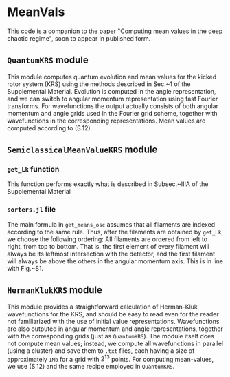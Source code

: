 # MeanVals

This code is a companion to the paper "Computing mean values in the deep chaotic regime", soon to appear in published form. 

## `QuantumKRS` module

This module computes quantum evolution and mean values for the kicked rotor system (KRS) using the methods described in Sec.~1 of the Supplemental Material. Evolution is computed in the angle representation, and we can switch to angular momentum representation using fast Fourier transforms. For wavefunctions the output actually consists of both angular momentum and angle grids used in the Fourier grid scheme, together with wavefunctions in the corresponding representations. Mean values are computed according to (S.12).

## `SemiclassicalMeanValueKRS` module

### `get_Lk` function

This function performs exactly what is described in Subsec.~IIIA of the Supplemental Material

### `sorters.jl` file

The main formula in `get_means_osc` assumes that all filaments are indexed according to the same rule. Thus, after the filaments are obtained by `get_Lk`, we choose the following ordering: All filaments are ordered from left to right, from top to bottom. That is, the first element of every filament will always be its leftmost intersection with the detector, and the first filament will always be above the others in the angular momentum axis. This is in line with Fig.~S1.

## `HermanKlukKRS` module

This module provides a straightforward calculation of Herman-Kluk wavefunctions for the KRS, and should be easy to read even for the reader not familiarized with the use of initial value representations. Wavefunctions are also outputed in angular momentum and angle representations, together with the corresponding grids (just as `QuantumKRS`). The module itself does not compute mean values; instead, we compute all wavefunctions in parallel (using a cluster) and save them to `.txt` files, each having a size of approximately `1Mb` for a grid with $2^{13}$ points. For computing mean-values, we use (S.12) and the same recipe employed in `QuantumKRS`.
